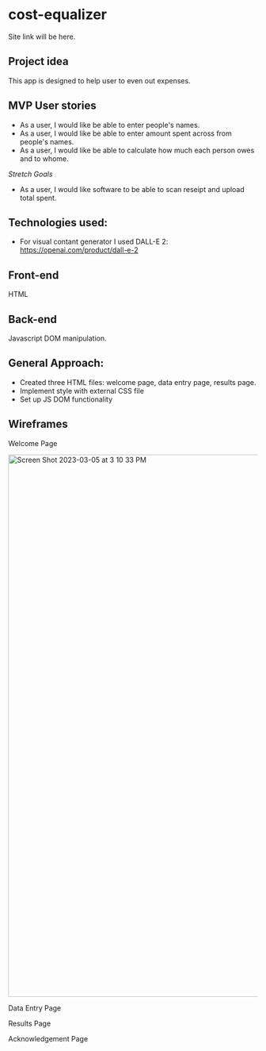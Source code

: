# cost-equalizer

Site link will be here.

## Project idea

This app is designed to help user to even out expenses.

## MVP User stories
- As a user, I would like be able to enter people's names. 
- As a user, I would like be able to enter amount spent across from people's names.
- As a user, I would like be able to calculate how much each person owes and to whome.

*Stretch Goals*
- As a user, I would like software to be able to scan reseipt and upload total spent. 


## Technologies used:
- For visual contant generator I used DALL-E 2: https://openai.com/product/dall-e-2

## Front-end
HTML

## Back-end
Javascript DOM manipulation.


## General Approach:
- Created three HTML files: welcome page, data entry page, results page.
- Implement style with external CSS file
- Set up JS DOM functionality 



## Wireframes

Welcome Page

<img width="1093" alt="Screen Shot 2023-03-05 at 3 10 33 PM" src="https://user-images.githubusercontent.com/101619380/222983376-0c5f29a9-321f-45ab-95d5-6404e1edf013.png">


Data Entry Page


Results Page


Acknowledgement Page







